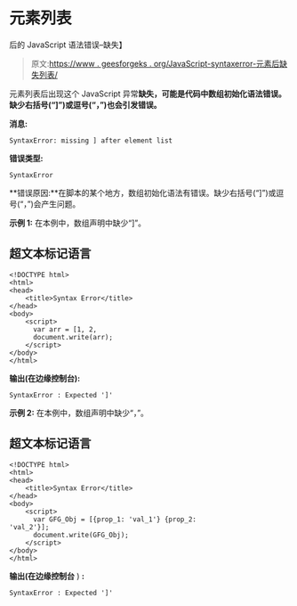 # 元素列表

后的 JavaScript 语法错误–缺失】

> 原文:[https://www . geesforgeks . org/JavaScript-syntaxerror-元素后缺失列表/](https://www.geeksforgeeks.org/javascript-syntaxerror-missing-after-element-list/)

元素列表后出现这个 JavaScript 异常**缺失，可能是代码中数组初始化语法错误。缺少右括号(“]”)或逗号(“，”)也会引发错误。**

**消息:**

```
SyntaxError: missing ] after element list

```

**错误类型:**

```
SyntaxError

```

**错误原因:**在脚本的某个地方，数组初始化语法有错误。缺少右括号(“]”)或逗号(“，”)会产生问题。

**示例 1:** 在本例中，数组声明中缺少“]”。

## 超文本标记语言

```
<!DOCTYPE html>
<html>
<head>
    <title>Syntax Error</title>
</head>
<body>
    <script>
      var arr = [1, 2,                  
      document.write(arr);
    </script>
</body>
</html>
```

**输出(在边缘控制台):**

```
SyntaxError : Expected ']'

```

**示例 2:** 在本例中，数组声明中缺少“，”。

## 超文本标记语言

```
<!DOCTYPE html>
<html>
<head>
    <title>Syntax Error</title>
</head>
<body>
    <script>
      var GFG_Obj = [{prop_1: 'val_1'} {prop_2: 'val_2'}];                      
      document.write(GFG_Obj);
    </script>
</body>
</html>
```

**输出(在边缘控制台** ) **:**

```
SyntaxError : Expected ']'

```